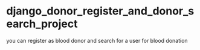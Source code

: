 # django_donor_register_and_donor_search_project
you can register as blood donor and search for a user for blood donation
